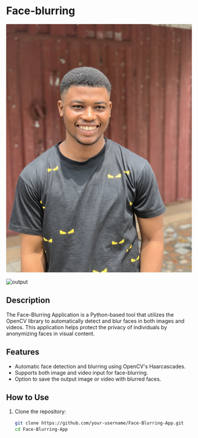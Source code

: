 # Face-blurring


![input](data/1.jpeg)


![output](output/output.png)

## Description

The Face-Blurring Application is a Python-based tool that utilizes the OpenCV library to automatically detect and blur faces in both images and videos. This application helps protect the privacy of individuals by anonymizing faces in visual content.

## Features

- Automatic face detection and blurring using OpenCV's Haarcascades.
- Supports both image and video input for face-blurring.
- Option to save the output image or video with blurred faces.

## How to Use

1. Clone the repository:

   ```bash
   git clone https://github.com/your-username/Face-Blurring-App.git
   cd Face-Blurring-App
